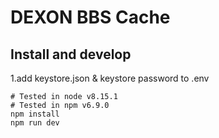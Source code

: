 # DEXON BBS Cache

## Install and develop

1.add keystore.json & keystore password to .env

```
# Tested in node v8.15.1
# Tested in npm v6.9.0
npm install
npm run dev
```

